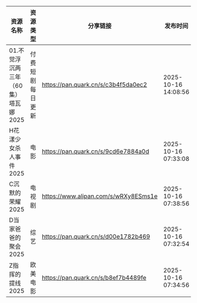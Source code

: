 | 资源名称                   | 资源类型     | 分享链接                                 | 发布时间                |
| ---------------------- | -------- | ------------------------------------ | ------------------- |
| 01.不觉浮沉两三年（60集）塔瓦娜2025 | 付费短剧每日更新 | https://pan.quark.cn/s/c3b4f5da0ec2  | 2025-10-16 14:08:56 |
| H花漾少女杀人事件2025          | 电影       | https://pan.quark.cn/s/9cd6e7884a0d  | 2025-10-16 07:33:08 |
| C沉默的荣耀2025             | 电视剧      | https://www.alipan.com/s/wRXy8ESms1e | 2025-10-16 07:38:56 |
| D当家爸爸的聚会2025           | 综艺       | https://pan.quark.cn/s/d00e1782b469  | 2025-10-16 07:32:54 |
| Z指挥的提线2025             | 欧美电影     | https://pan.quark.cn/s/b8ef7b4489fe  | 2025-10-16 07:34:56 |
